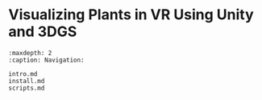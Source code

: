 <!-- Visualizing Plants in VR Using Unity and 3DGS documentation master file, created by
   sphinx-quickstart on Mon Aug  4 14:31:20 2025.
   You can adapt this file completely to your liking, but it should at least
   contain the root `toctree` directive. -->



# Visualizing Plants in VR Using Unity and 3DGS

```{toctree}
:maxdepth: 2
:caption: Navigation:

intro.md
install.md
scripts.md

